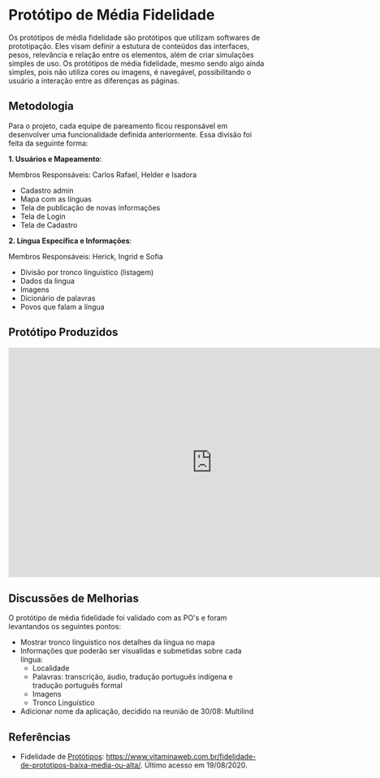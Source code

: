 # Protótipo de Média Fidelidade

Os protótipos de média fidelidade são protótipos que utilizam softwares de prototipação. Eles visam definir a estutura de conteúdos das interfaces, pesos, relevância e relação entre os elementos, além de criar simulações simples de uso. Os protótipos de média fidelidade, mesmo sendo algo ainda simples, pois não utiliza cores ou imagens, é navegável, possibilitando o usuário a interação entre as diferenças as páginas.


## Metodologia

Para o projeto, cada equipe de pareamento ficou responsável em desenvolver uma funcionalidade definida anteriormente. Essa divisão foi feita da seguinte forma:

**1. Usuários e Mapeamento**:

Membros Responsáveis: Carlos Rafael, Helder e Isadora

- Cadastro admin
- Mapa com as línguas
- Tela de publicação de novas informações
- Tela de Login
- Tela de Cadastro

**2. Língua Específica e Informações**:

Membros Responsáveis: Herick, Ingrid e Sofia

- Divisão por tronco linguístico (listagem)
- Dados da lingua
- Imagens
- Dicionário de palavras
- Povos que falam a língua


## Protótipo Produzidos
<iframe style="border: 1px solid rgba(0, 0, 0, 0.1);" width="800" height="450" src="https://www.figma.com/embed?embed_host=share&url=https%3A%2F%2Fwww.figma.com%2Fproto%2F3QTzIO07LeO0d84hntzOSP%2FProt%C3%B3tipo-M%C3%A9dia-Fidelidade-L%C3%ADnguas-Ind%C3%ADgenas%3Fnode-id%3D2%253A4%26scaling%3Dscale-down%26page-id%3D0%253A1%26starting-point-node-id%3D2%253A4%26show-proto-sidebar%3D1" allowfullscreen></iframe>



## Discussões de Melhorias

O protótipo de média fidelidade foi validado com as PO's e foram levantandos os seguintes pontos:
- Mostrar tronco línguistico nos detalhes da língua no mapa
- Informações que poderão ser visualidas e submetidas sobre cada língua:
    - Localidade
    - Palavras: transcrição, áudio, tradução português indígena e tradução português formal
    - Imagens
    - Tronco Linguístico
- Adicionar nome da aplicação, decidido na reunião de 30/08: Multilind


## Referências

- Fidelidade de [Protótipos](Modeling/objeto?id=protótipo): <https://www.vitaminaweb.com.br/fidelidade-de-prototipos-baixa-media-ou-alta/>. Último acesso em 19/08/2020.
